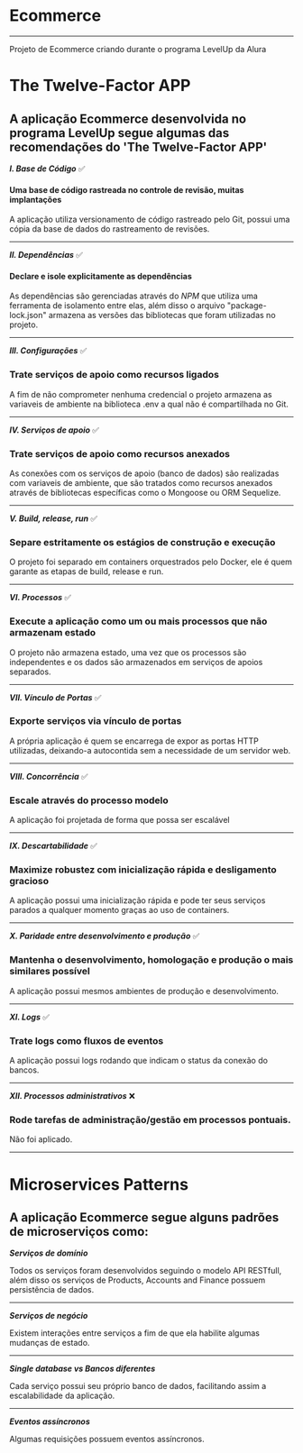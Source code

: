 # Ecommerce
___ 

Projeto de Ecommerce criando durante o programa LevelUp da Alura  

# The Twelve-Factor APP 

## A aplicação Ecommerce desenvolvida no programa LevelUp segue algumas das recomendações do 'The Twelve-Factor APP'  

_**I. Base de Código**_ :white_check_mark:
#### Uma base de código rastreada no controle de revisão, muitas implantações
A aplicação utiliza versionamento de código rastreado pelo Git, possui uma cópia da base de dados do rastreamento de revisões.
___
_**II. Dependências**_ :white_check_mark:
####  Declare e isole explicitamente as dependências
As dependências são gerenciadas através do _NPM_ que utiliza uma ferramenta de isolamento entre elas, além disso o arquivo "package-lock.json" armazena as versões das bibliotecas que foram utilizadas no projeto.
___
_**III.  Configurações**_ :white_check_mark:
 ### Trate serviços de apoio como recursos ligados
A fim de não comprometer nenhuma credencial o projeto armazena as variaveis de ambiente na biblioteca .env a qual não é compartilhada no Git.
___

_**IV.  Serviços de apoio**_ :white_check_mark:
 ###   Trate serviços de apoio como recursos anexados
As conexões com os serviços de apoio (banco de dados) são realizadas com variaveis de ambiente, que são tratados como recursos anexados através de bibliotecas específicas como o Mongoose ou ORM Sequelize.
___
_**V.  Build, release, run**_ :white_check_mark:
 ### Separe estritamente os estágios de construção e execução
O projeto foi separado em containers orquestrados pelo Docker, ele é quem garante as etapas de build, release e run.
___
_**VI. Processos**_ :white_check_mark:
 ###  Execute a aplicação como um ou mais processos que não armazenam estado
O projeto não armazena estado, uma vez que os processos são independentes e os dados são armazenados em serviços de apoios separados.
___
_**VII. Vínculo de Portas**_ :white_check_mark:
 ###  Exporte serviços via vínculo de portas
A própria aplicação é quem se encarrega de expor as portas HTTP utilizadas, deixando-a autocontida sem a necessidade de um servidor web.
___
_**VIII. Concorrência**_ :white_check_mark:
 ###  Escale através do processo modelo
A aplicação foi projetada de forma que possa ser escalável
___
_**IX. Descartabilidade**_ :white_check_mark:
###  Maximize robustez com inicialização rápida e desligamento gracioso
A aplicação possui uma inicialização rápida e pode ter seus serviços parados a qualquer momento graças ao uso de containers.
___
_**X. Paridade entre desenvolvimento e produção**_ :white_check_mark:
###  Mantenha o desenvolvimento, homologação e produção o mais similares possível
A aplicação possui mesmos ambientes de produção e desenvolvimento.
___
_**XI. Logs**_ :white_check_mark:
###  Trate logs como fluxos de eventos
A aplicação possui logs rodando que indicam o status da conexão do bancos.
___
_**XII. Processos administrativos**_ :x:
### Rode tarefas de administração/gestão em processos pontuais.
Não foi aplicado.
___

# Microservices Patterns

## A aplicação Ecommerce segue alguns padrões de microserviços como: 

_**Serviços de domínio**_ 

Todos os serviços foram desenvolvidos seguindo o modelo API RESTfull, além disso os serviços de Products, Accounts and Finance possuem persistência de dados.
___
_**Serviços de negócio**_ 

Existem interações entre serviços a fim de que ela habilite algumas mudanças de estado.
___
_**Single database vs Bancos diferentes**_ 

Cada serviço possui seu próprio banco de dados, facilitando assim a escalabilidade da aplicação.
___
_**Eventos  assíncronos**_ 

Algumas requisições possuem eventos assíncronos.